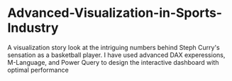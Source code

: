 # Advanced-Visualization-in-Sports-Industry
A visualization story look at the intriguing numbers behind Steph Curry's sensation as a basketball player. I have used advanced DAX experessions, M-Language, and Power Query to design the interactive dashboard with optimal performance
